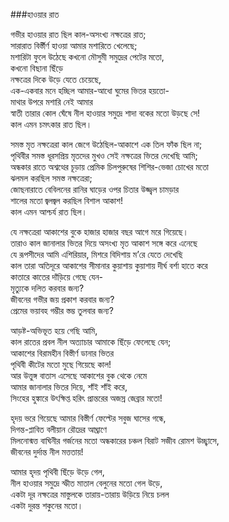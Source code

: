 ###হাওয়ার রাত

গভীর হাওয়ার রাত ছিল কাল-অসংখ্য নক্ষত্রের রাত;  
সারারাত বির্স্তীর্ণ হাওয়া আমার মশারিতে খেলেছে;  
মশারিটা ফুলে উঠেছে কখনো মৌসুমী সমুদ্রের পেটের মতো,  
কখনো বিছানা ছিঁড়ে  
নক্ষত্রের দিকে উড়ে যেতে চেয়েছে,  
এক-একবার মনে হচ্ছিল আমার-আধো ঘুমের ভিতর হয়তো-  
মাথার উপরে মশারি নেই আমার  
স্বাতী তারার কোল ঘেঁষে নীল হাওয়ার সমুদ্রে শাদা বকের মতো উড়ছে সে!  
কাল এমন চমৎকার রাত ছিল।  

সমস্ত মৃত নক্ষত্রেরা কাল জেগে উঠেছিল-আকাশে এক তিল ফাঁক ছিল না;  
পৃথিবীর সমস্ত ধূরসপ্রিয় মৃতদের মুখও সেই নক্ষত্রের ভিতর দেখেছি আমি;  
অন্ধকার রাতে অশ্বত্থের চূড়ায় প্রেমিক চিলপুরুষের শিশির-ভেজা চোখের মতো  
ঝলমল করছিল সমস্ত নক্ষত্রেরা;  
জোছনারাতে বেবিলনের রানির ঘাড়ের ওপর চিতার উজ্জ্বল চামড়ার  
শালের মতো জ্বলজ্বল করছিল বিশাল আকাশ!  
কাল এমন আশ্চর্য রাত ছিল।  

যে নক্ষত্রেরা আকাশের বুকে হাজার হাজার বছর আগে মরে গিয়েছে।  
তারাও কাল জানালার ভিতর দিয়ে অসংখ্য মৃত আকাশ সঙ্গে করে এনেছে  
যে রূপসীদের আমি এশিরিয়ার, মিশরে বিদিশায় ম’রে যেতে দেখেছি  
কাল তারা অতিদূরে আকাশের সীমানার কুয়াশায় কুয়াশায় দীর্ঘ বর্শা হাতে করে  
কাতারে কাতের দাঁড়িয়ে গেছে যেন-  
মৃত্যুকে দলিত করবার জন্য?  
জীবনের গভীর জয় প্রকাশ করবার জন্য?  
প্রেমের ভয়াবহ গম্ভীর স্তম্ভ তুলবার জন্য?  

আড়ষ্ট-অভিভূত হয়ে গেছি আমি,  
কাল রাতের প্রবল নীল অত্যাচার আমাকে ছিঁড়ে ফেলেছে যেন;  
আকাশের বিরামহীন বিস্তীর্ণ ডানার ভিতর  
পৃথিবী কীটের মতো মুছে গিয়েছে কাল!  
আর উত্তুঙ্গ বাতাস এসেছে আকাশের বুক থেকে নেমে  
আমার জানালার ভিতর দিয়ে, শাঁই শাঁই করে,  
সিংহের হুঙ্কারে উৎক্ষিপ্ত হরিৎ প্রান্তরের অজস্র জেব্রার মতো!  

হৃদয় ভরে গিয়েছে আমার বিস্তীর্ণ ফেল্টের সবুজ ঘাসের গন্ধে,  
দিগন্ত-প্লাবিত বলীয়ান রৌদ্রের আঘ্রাণে  
মিলনোন্মত্ত বাঘিনীর গর্জনের মতো অন্ধকারের চঞ্চল বিরাট সজীব রোমশ উচ্ছ্বাসে,  
জীবনের দুর্দান্ত নীল মত্ততায়!  

আমার হৃদয় পৃথিবী ছিঁড়ে উড়ে গেল,  
নীল হাওয়ার সমুদ্রে স্ফীত মাতাল বেলুনের মতো গেল উড়ে,  
একটা দূর নক্ষত্রের মাস্তুলকে তারায়-তারায় উড়িয়ে নিয়ে চলল  
একটা দুরন্ত শকুনের মতো।  
